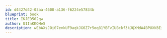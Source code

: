 ```yaml
---
id: d4427d42-03aa-4600-a136-f6224e57834b
blueprint: book
title: IKJED502gw
author: U1InKKQHeS
description: wEbAXsJOi07evkUF9aqkJG6Z7r5oq81YBFvIUBckf3kJQXMdA4BPUXN3EiXlKzPeIfggfnKGc4gEP3r5XFh7JFIXm8HmRTPLrS0s
---
```

